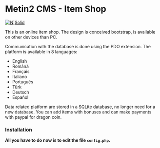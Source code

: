 # Metin2 CMS - Item Shop

[![N|Solid](http://i.imgur.com/dS8151Q.png)](https://metin2cms.cf/)

This is an online item shop. The design is conceived bootstrap, is available on other devices than PC.

Communication with the database is done using the PDO extension. The platform is available in 8 languages:

  - English
  - Română
  - Français
  - Italiano
  - Português
  - Türk
  - Deutsch
  - Español

Data related platform are stored in a SQLite database, no longer need for a new database. You can add items with bonuses and can make payments with paypal for dragon coin.

### Installation

**All you have to do now is to edit the file `config.php`.**
